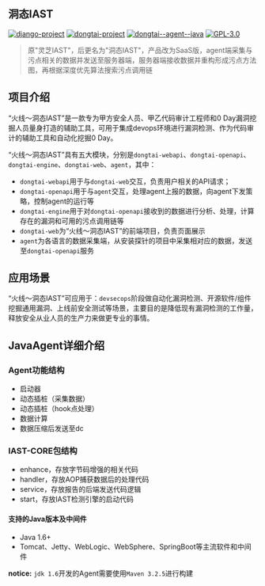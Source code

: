 ## 洞态IAST
[![django-project](https://img.shields.io/badge/django%20versions-3.0.3-blue)](https://www.djangoproject.com/)
[![dongtai-project](https://img.shields.io/badge/dongtai%20versions-beta-green)](https://github.com/huoxianclub/dongtai)
[![dongtai--agent--java](https://img.shields.io/badge/dongtai--agent--java-v1.0.0-lightgrey)](https://github.com/huoxianclub/dongtai-web)
[![GPL-3.0](https://img.shields.io/github/issues/HXSecurity/DongTai-agent-java)](https://github.com/HXSecurity/DongTai-agent-java/blob/main/LICENSE)

> 原"灵芝IAST"，后更名为"洞态IAST"，产品改为SaaS版，agent端采集与污点相关的数据并发送至服务器端，服务器端接收数据并重构形成污点方法图，再根据深度优先算法搜索污点调用链

## 项目介绍
“火线～洞态IAST”是一款专为甲方安全人员、甲乙代码审计工程师和0 Day漏洞挖掘人员量身打造的辅助工具，可用于集成devops环境进行漏洞检测、作为代码审计的辅助工具和自动化挖掘0 Day。

“火线～洞态IAST”具有五大模块，分别是`dongtai-webapi`、`dongtai-openapi`、`dongtai-engine`、`dongtai-web`、`agent`，其中：
- `dongtai-webapi`用于与`dongtai-web`交互，负责用户相关的API请求；
- `dongtai-openapi`用于与`agent`交互，处理agent上报的数据，向agent下发策略，控制agent的运行等
- `dongtai-engine`用于对`dongtai-openapi`接收到的数据进行分析、处理，计算存在的漏洞和可用的污点调用链等
- `dongtai-web`为“火线～洞态IAST”的前端项目，负责页面展示
- `agent`为各语言的数据采集端，从安装探针的项目中采集相对应的数据，发送至`dongtai-openapi`服务


## 应用场景
“火线～洞态IAST”可应用于：`devsecops`阶段做自动化漏洞检测、开源软件/组件挖掘通用漏洞、上线前安全测试等场景，主要目的是降低现有漏洞检测的工作量，释放安全从业人员的生产力来做更专业的事情。

## JavaAgent详细介绍

### Agent功能结构
- 启动器
- 动态插桩（采集数据）
- 动态插桩（hook点处理）
- 数据计算
- 数据压缩后发送至dc

### IAST-CORE包结构
- enhance，存放字节码增强的相关代码
- handler，存放AOP捕获数据后的处理代码
- service，存放报告的后端发送代码逻辑
- start，存放IAST检测引擎的启动代码

#### 支持的Java版本及中间件
- Java 1.6+
- Tomcat、Jetty、WebLogic、WebSphere、SpringBoot等主流软件和中间件

**notice:** `jdk 1.6`开发的Agent需要使用`Maven 3.2.5`进行构建
